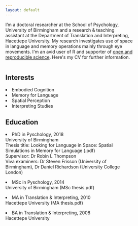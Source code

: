 ```yaml
---
layout: default
---
```


<p>I’m a doctoral researcher at the School of Psychology, University of Birmingham and a research & teaching assistant at the Department of Translation and Interpreting, Hacettepe University. My research investigates use of space in language and memory operations mainly through eye movements. I'm an avid user of R and supporter of <a href="https://osf.io/m9yh3/">open and reproducible science</a>. Here's my CV for further information.</p>

<html>
<head>
<meta name="viewport" content="width=device-width, initial-scale=1">
<style>
* {
    box-sizing: border-box;
}

/* Create two equal columns that floats next to each other */
.column {
    float: left;
    width: 50%;
    padding: 10px;
    height: 300px; /* Should be removed. Only for demonstration */
}

/* Clear floats after the columns */
.row:after {
    content: "";
    display: table;
    clear: both;
}
</style>
</head>
<body>

<div class="row">
  <div class="column">
    <h2>Interests</h2>
    <li>Embodied Cognition</li>
    <li>Memory for Language</li>
    <li>Spatial Perception</li>
     <li>Interpreting Studies</li>
  </div>
  <div class="column">
    <h2>Education</h2>
    <p><li>PhD in Pyschology, 2018</li>
    University of Birmingham<br>
    Thesis title: Looking for Language in Space: Spatial Simulations in Memory for Language (.pdf)<br>
    Supervisor: Dr Robin L Thompson<br>
    Viva examiners: Dr Steven Frisson (University of Birmingham), Dr Daniel Richardson (University College London)<br></p>
    <p><li>MSc in Pyschology, 2014</li>
    University of Birmingham (MSc thesis.pdf)</p>
    <p><li>MA in Translation & Interpreting, 2010</li>
    Hacettepe University (MA thesis.pdf)</p>
    <p><li>BA in Translation & Interpreting, 2008</li>
    Hacettepe University</p>
  </div>
</div>

</body>
</html>
